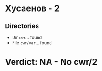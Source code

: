 # Хусаенов - 2
## Directories
- Dir `cwr`... found
- File `cwr/var`... found
# Verdict: **NA** - No cwr/2
